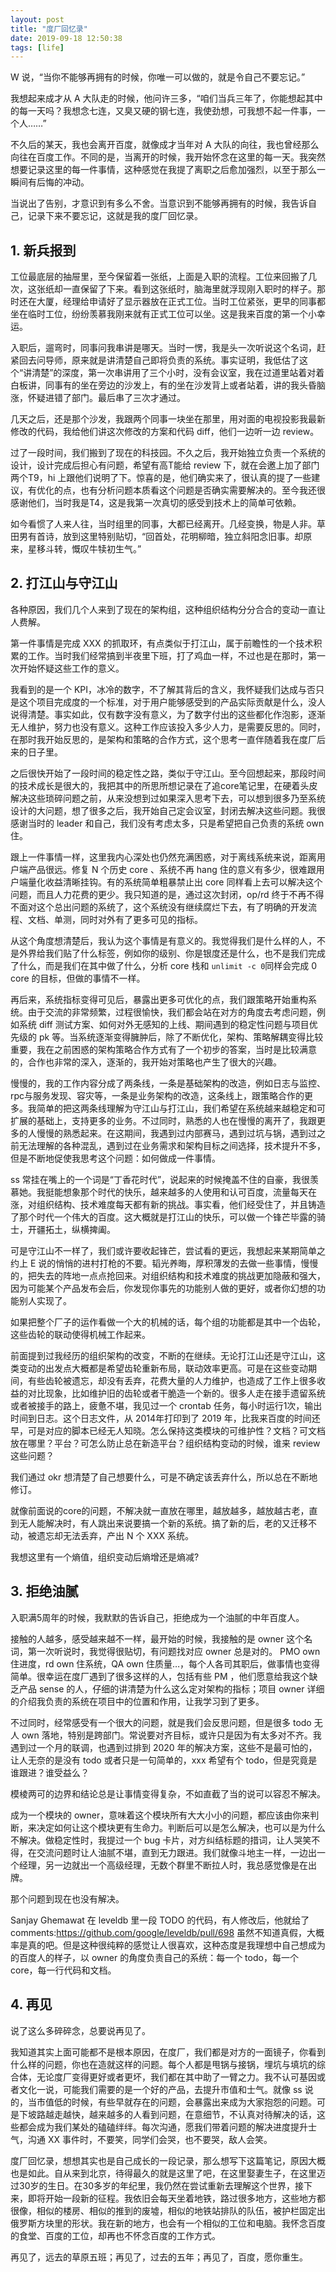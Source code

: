 ```yaml
---
layout: post
title: "度厂回忆录"
date: 2019-09-18 12:50:38
tags: [life]
---
```


W 说，“当你不能够再拥有的时候，你唯一可以做的，就是令自己不要忘记。”

我想起来成才从 A 大队走的时候，他问许三多，“咱们当兵三年了，你能想起其中的每一天吗？我想念七连，又臭又硬的钢七连，我使劲想，可我想不起一件事，一个人……”

不久后的某天，我也会离开百度，就像成才当年对 A 大队的向往，我也曾经那么向往在百度工作。不同的是，当离开的时候，我开始怀念在这里的每一天。我突然想要记录这里的每一件事情，这种感觉在我提了离职之后愈加强烈，以至于那么一瞬间有后悔的冲动。

当说出了告别，才意识到有多么不舍。当意识到不能够再拥有的时候，我告诉自己，记录下来不要忘记，这就是我的度厂回忆录。

## 1. 新兵报到

工位最底层的抽屉里，至今保留着一张纸，上面是入职的流程。工位来回搬了几次，这张纸却一直保留了下来。看到这张纸时，脑海里就浮现刚入职时的样子。那时还在大厦，经理给申请好了显示器放在正式工位。当时工位紧张，更早的同事都坐在临时工位，纷纷羡慕我刚来就有正式工位可以坐。这是我来百度的第一个小幸运。

入职后，遛弯时，同事问我串讲是哪天。当时一愣，我是头一次听说这个名词，赶紧回去问导师，原来就是讲清楚自己即将负责的系统。事实证明，我低估了这个“讲清楚”的深度，第一次串讲用了三个小时，没有会议室，我在过道里站着对着白板讲，同事有的坐在旁边的沙发上，有的坐在沙发背上或者站着，讲的我头昏脑涨，怀疑进错了部门。最后串了三次才通过。

几天之后，还是那个沙发，我跟两个同事一块坐在那里，用对面的电视投影我最新修改的代码，我给他们讲这次修改的方案和代码 diff，他们一边听一边 review。

过了一段时间，我们搬到了现在的科技园。不久之后，我开始独立负责一个系统的设计，设计完成后担心有问题，希望有高T能给 review 下，就在会邀上加了部门两个T9，hi 上跟他们说明了下。惊喜的是，他们确实来了，很认真的提了一些建议，有优化的点，也有分析问题本质看这个问题是否确实需要解决的。至今我还很感谢他们，当时我是T4，这是我第一次真切的感受到技术上的简单可依赖。

如今看惯了人来人往，当时组里的同事，大都已经离开。几经变换，物是人非。草田男有首诗，放到这里特别贴切，“回首处，花明柳暗，独立斜阳念旧事。却原来，星移斗转，慨叹牛犊初生气。”

## 2. 打江山与守江山

各种原因，我们几个人来到了现在的架构组，这种组织结构分分合合的变动一直让人费解。

第一件事情是完成 XXX 的抓取环，有点类似于打江山，属于前瞻性的一个技术积累的工作。当时我们经常搞到半夜里下班，打了鸡血一样，不过也是在那时，第一次开始怀疑这些工作的意义。

我看到的是一个 KPI，冰冷的数字，不了解其背后的含义，我怀疑我们达成与否只是这个项目完成度的一个标准，对于用户能够感受到的产品实际贡献是什么，没人说得清楚。事实如此，仅有数字没有意义，为了数字付出的这些都化作泡影，逐渐无人维护，努力也没有意义。这种工作应该投入多少人力，是需要反思的。同时，在那时我开始反思的，是架构和策略的合作方式，这个思考一直伴随着我在度厂后来的日子里。

之后很快开始了一段时间的稳定性之路，类似于守江山。至今回想起来，那段时间的技术成长是很大的，我把其中的所思所想记录在了追core笔记里，在硬着头皮解决这些琐碎问题之前，从来没想到过如果深入思考下去，可以想到很多乃至系统设计的大问题，想了很多之后，我开始自己定会议室，封闭去解决这些问题。我很感谢当时的 leader 和自己，我们没有考虑太多，只是希望把自己负责的系统 own 住。

跟上一件事情一样，这里我内心深处也仍然充满困惑，对于离线系统来说，距离用户端产品很远。修复 N 个历史 core 、系统不再 hang 住的意义有多少，很难跟用户端量化收益清晰挂钩。有的系统简单粗暴禁止出 core 同样看上去可以解决这个问题，而且人力花费的更少。我只知道的是，通过这次封闭，op/rd 终于不再不得不面对这个总出问题的系统了，这个系统没有继续腐烂下去，有了明确的开发流程、文档、单测，同时对外有了更多可见的指标。

从这个角度想清楚后，我认为这个事情是有意义的。我觉得我们是什么样的人，不是外界给我们贴了什么标签，例如你的级别、你是银度还是什么，也不是我们完成了什么，而是我们在其中做了什么，分析 core 栈和 `unlimit -c 0`同样会完成 0 core 的目标，但做的事情不一样。

再后来，系统指标变得可见后，暴露出更多可优化的点，我们跟策略开始重构系统。由于交流的非常频繁，过程很愉快，我们都会站在对方的角度去考虑问题，例如系统 diff 测试方案、如何对外无感知的上线、期间遇到的稳定性问题与项目优先级的 pk 等。当系统逐渐变得臃肿后，除了不断优化，架构、策略解耦变得比较重要，我在之前困惑的架构策略合作方式有了一个初步的答案，当时是比较满意的，合作也非常的深入，逐渐的，我开始对策略也产生了很大的兴趣。

慢慢的，我的工作内容分成了两条线，一条是基础架构的改造，例如日志与监控、rpc与服务发现、容灾等，一条是业务架构的改造，这条线上，跟策略合作的更多。我简单的把这两条线理解为守江山与打江山，我们希望在系统越来越稳定和可扩展的基础上，支持更多的业务。不过同时，熟悉的人也在慢慢的离开了，我跟更多的人慢慢的熟悉起来。在这期间，我遇到过内部赛马，遇到过坑与锅，遇到过之前无法理解的各种混乱，遇到过在业务需求和架构目标之间选择，技术提升不多，但是不断地促使我思考这个问题：如何做成一件事情。

ss 常挂在嘴上的一个词是“丁香花时代”，说起来的时候掩盖不住的自豪，我很羡慕她。我挺能想象那个时代的快乐，越来越多的人使用和认可百度，流量每天在涨，对组织结构、技术难度每天都有新的挑战。事实看，他们经受住了，并且铸造了那个时代一个伟大的百度。这大概就是打江山的快乐，可以做一个锋芒毕露的骑士，开疆拓土，纵横捭阖。

可是守江山不一样了，我们或许要收起锋芒，尝试看的更远，我想起来某期简单之约上 E 说的悄悄的进村打枪的不要。韬光养晦，厚积薄发的去做一些事情，慢慢的，把失去的阵地一点点抢回来。对组织结构和技术难度的挑战更加隐蔽和强大，因为可能某个产品发布会后，你发现你事先的功能别人做的更好，或者你幻想的功能别人实现了。

如果把整个厂子的运作看做一个大的机械的话，每个组的功能都是其中一个齿轮，这些齿轮的联动使得机械工作起来。

前面提到过我经历的组织架构的改变，不断的在继续。无论打江山还是守江山，这类变动的出发点大概都是希望齿轮重新布局，联动效率更高。可是在这些变动期间，有些齿轮被遗忘，却没有丢弃，花费大量的人力维护，也造成了工作上很多收益的对比现象，比如维护旧的齿轮或者干脆造一个新的。很多人走在接手遗留系统或者被接手的路上，疲惫不堪，我见过一个 crontab 任务，每小时运行1次，输出时间到日志。这个日志文件，从 2014年打印到了 2019 年，比我来百度的时间还早，可是对应的脚本已经无人知晓。怎么保持这类模块的可维护性？文档？可文档放在哪里？平台？可怎么防止总在新造平台？组织结构变动的时候，谁来 review 这些问题？

我们通过 okr 想清楚了自己想要什么，可是不确定该丢弃什么，所以总在不断地修订。

就像前面说的core的问题，不解决就一直放在哪里，越放越多，越放越古老，直到无人能解决时，有人跳出来说要搞一个新的系统。搞了新的后，老的又迁移不动，被遗忘却无法丢弃，产出 N 个 XXX 系统。

我想这里有一个熵值，组织变动后熵增还是熵减?

## 3. 拒绝油腻

入职满5周年的时候，我默默的告诉自己，拒绝成为一个油腻的中年百度人。

接触的人越多，感受越来越不一样，最开始的时候，我接触的是 owner 这个名词，第一次听说时，我觉得很贴切，有问题找对应 owner 总是对的。
PMO own 住进度，rd own 住系统，QA own 住质量…，每个人各司其职后，做事情也变得简单。很幸运在度厂遇到了很多这样的人，包括有些 PM ，他们愿意给我这个缺乏产品 sense 的人，仔细的讲清楚为什么这么定对架构的指标；项目 owner 详细的介绍我负责的系统在项目中的位置和作用，让我学习到了更多。

不过同时，经常感受有一个很大的问题，就是我们会反思问题，但是很多 todo 无人 own 落地，特别是跨部门。常说要对齐目标，或许只是因为有太多对不齐。我遇到过一个月的联调，也遇到过排到 2020 年的解决方案，这些不是最可怕的，让人无奈的是没有 todo 或者只是一句简单的，xxx 希望有个 todo，但是究竟是谁跟进？谁受益么？

模棱两可的边界和结论总是让事情变得复杂，不如直截了当的说可以容忍不解决。

成为一个模块的 owner，意味着这个模块所有大大小小的问题，都应该由你来判断，来决定如何让这个模块更有生命力。判断后可以是怎么解决，也可以是为什么不解决。做稳定性时，我提过一个 bug 卡片，对方纠结标题的措词，让人哭笑不得，在交流问题时让人油腻不堪，直到无力跟进。我们就像斗地主一样，一边出一个经理，另一边就出一个高级经理，无数个群里不断拉人时，我总感觉像是在出牌。

那个问题到现在也没有解决。

Sanjay Ghemawat 在 leveldb 里一段 TODO 的代码，有人修改后，他就给了 comments:https://github.com/google/leveldb/pull/698 虽然不知道真假，大概率是真的吧。但是这种很纯粹的感觉让人很喜欢，这种态度是我理想中自己想成为的百度人的样子，以 owner 的角度负责自己的系统：每一个 todo，每一个 core，每一行代码和文档。

## 4. 再见

说了这么多碎碎念，总要说再见了。

我知道其实上面可能都不是根本原因，在度厂，我们都是对方的一面镜子，你看到什么样的问题，你也在造就这样的问题。每个人都是甩锅与接锅，埋坑与填坑的综合体，无论度厂变得更好或者更坏，我们都在其中助了一臂之力。我不认可基因或者文化一说，可能我们需要的是一个好的产品，去提升市值和士气。就像 ss 说的，当市值低的时候，有些早就存在的问题，会暴露出来成为大家抱怨的问题。可是下坡路越走越快，越来越多的人看到问题，在意细节，不认真对待解决的话，这些都会成为我们某处的磕磕绊绊。每次沟通，愿我们带着问题的解决进度提升士气，沟通 XX 事件时，不要笑，同学们会哭，也不要哭，敌人会笑。

度厂回忆录，想想其实也是自己成长的一段记录，那么想写下这篇笔记，原因大概也是如此。自从来到北京，待得最久的就是这里了吧，在这里娶妻生子，在这里迈过30岁的生日。在30多岁的年纪里，我仍然在尝试重新去理解这个世界，接下来，即将开始一段新的征程。我依旧会每天坐着地铁，路过很多地方，这些地方都很像，相似的楼房、相似的推到的废墟，相似的地铁站排队的队伍，被护栏固定出俄罗斯方块里的形状。我在新的地方，也会有一个相似的工位和电脑。我怀念百度的食堂、百度的工位，却再也不怀念百度的工作方式。

再见了，远去的草原五班；再见了，过去的五年；再见了，百度，愿你重生。
